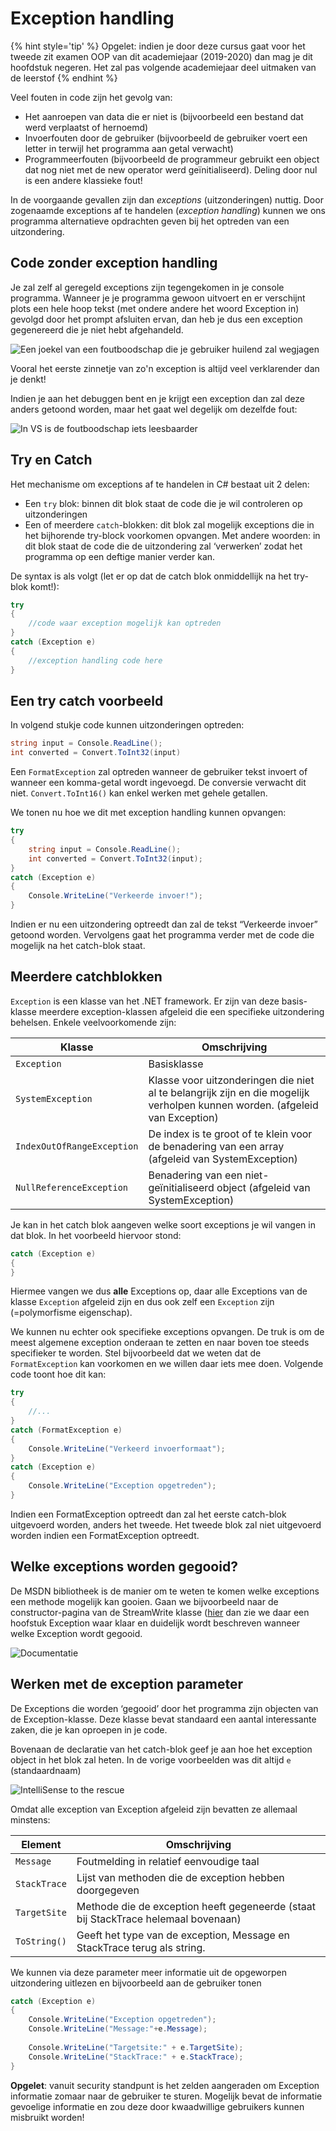 # Exception handling

<!---NOBOOKSTART--->
{% hint style='tip' %}
Opgelet: indien je door deze cursus gaat voor het tweede zit examen OOP van dit academiejaar (2019-2020) dan mag je dit hoofdstuk negeren. Het zal pas volgende academiejaar deel uitmaken van de leerstof
{% endhint %}
<!---NOBOOKEND--->

Veel fouten in code zijn het gevolg van:

* Het aanroepen van data die er niet is (bijvoorbeeld een bestand dat werd verplaatst of hernoemd)
* Invoerfouten door de gebruiker (bijvoorbeeld de gebruiker voert een letter in terwijl het programma aan getal verwacht)
* Programmeerfouten (bijvoorbeeld de programmeur gebruikt een object dat nog niet met de new operator werd geïnitialiseerd). Deling door nul is een andere klassieke fout!

In de voorgaande gevallen zijn dan *exceptions* (uitzonderingen) nuttig. Door zogenaamde exceptions af te handelen (*exception handling*) kunnen we ons programma alternatieve opdrachten geven bij het optreden van een uitzondering.

## Code zonder exception handling

Je zal zelf al geregeld exceptions zijn tegengekomen in je console programma. Wanneer je je programma gewoon uitvoert en er verschijnt plots een hele hoop tekst (met ondere andere het woord Exception in) gevolgd door het prompt afsluiten ervan, dan heb je dus een exception gegenereerd die je niet hebt afgehandeld.

![Een joekel van een foutboodschap die je gebruiker huilend zal wegjagen](../assets/20_exceptions/exceptcode.png)

Vooral het eerste zinnetje van zo'n exception is altijd veel verklarender dan je denkt!

Indien je aan het debuggen bent en je krijgt een exception dan zal deze anders getoond worden, maar het gaat wel degelijk om dezelfde fout:

![In VS is de foutboodschap iets leesbaarder](../assets/20_exceptions/excepinvs.png)

## Try en Catch

Het mechanisme om exceptions af te handelen in C# bestaat uit 2 delen:

* Een ``try`` blok: binnen dit blok staat de code die je wil controleren op uitzonderingen
* Een of meerdere `catch`-blokken: dit blok zal mogelijk exceptions die in het bijhorende try-block voorkomen opvangen. Met andere woorden: in dit blok staat de code die de uitzondering zal ‘verwerken’ zodat het programma op een deftige manier verder kan.

De syntax is als volgt (let er op dat de catch blok onmiddellijk na het try-blok komt!):

```csharp
try
{
    //code waar exception mogelijk kan optreden
}
catch (Exception e)
{
    //exception handling code here
}
```

## Een try catch voorbeeld

In volgend stukje code kunnen uitzonderingen optreden:

```csharp
string input = Console.ReadLine();
int converted = Convert.ToInt32(input)
```

Een `FormatException` zal optreden wanneer de gebruiker tekst invoert of wanneer een komma-getal wordt ingevoegd. De conversie verwacht dit niet. `Convert.ToInt16()` kan enkel werken met gehele getallen.

We tonen nu hoe we dit met exception handling kunnen opvangen:

```csharp
try
{
    string input = Console.ReadLine();
    int converted = Convert.ToInt32(input);
}
catch (Exception e)
{
    Console.WriteLine("Verkeerde invoer!");
}
```

Indien er nu een uitzondering optreedt dan zal de tekst “Verkeerde invoer” getoond worden. Vervolgens gaat het programma verder met de code die mogelijk na het catch-blok staat.

## Meerdere catchblokken

`Exception` is een klasse van het .NET framework. Er zijn van deze basis-klasse meerdere exception-klassen afgeleid die een specifieke uitzondering behelsen. Enkele veelvoorkomende zijn:

| Klasse   |  Omschrijving  |
|----|----|
|`Exception`|	Basisklasse|
|`SystemException`|	Klasse voor uitzonderingen die niet al te belangrijk zijn en die mogelijk verholpen kunnen worden. (afgeleid van Exception)|
|`IndexOutOfRangeException`|	De index is te groot of te klein voor de benadering van een array (afgeleid van SystemException)|
|`NullReferenceException`|	Benadering van een niet-geïnitialiseerd object (afgeleid van SystemException)|

Je kan in het catch blok aangeven welke soort exceptions je wil vangen in dat blok. In het voorbeeld hiervoor stond:

```csharp
catch (Exception e)
{
}
```

Hiermee vangen we dus **alle** Exceptions op, daar alle Exceptions van de klasse `Exception` afgeleid zijn en dus ook zelf een `Exception` zijn (=polymorfisme eigenschap).

We kunnen nu echter ook specifieke exceptions opvangen. De truk is om de meest algemene exception onderaan te zetten en naar boven toe steeds specifieker te worden. Stel bijvoorbeeld dat we weten dat de `FormatException` kan voorkomen en we willen daar iets mee doen. Volgende code toont hoe dit kan:

```csharp
try
{
    //...
}
catch (FormatException e)
{
    Console.WriteLine("Verkeerd invoerformaat");
}
catch (Exception e)
{
    Console.WriteLine("Exception opgetreden");
}
```

Indien een FormatException optreedt dan zal het eerste catch-blok uitgevoerd worden, anders het tweede. Het tweede blok zal niet uitgevoerd worden indien een FormatException optreedt.

## Welke exceptions worden gegooid?

De MSDN bibliotheek is de manier om te weten te komen welke exceptions een methode mogelijk kan gooien. Gaan we bijvoorbeeld naar de constructor-pagina van de StreamWrite klasse ([hier](https://docs.microsoft.com/en-us/dotnet/api/system.io.streamwriter.-ctor?view=netframework-4.8#System_IO_StreamWriter__ctor_System_String_System_Boolean_System_Text_Encoding_System_Int32_) dan zie we daar een hoofstuk Exception waar klaar en duidelijk wordt beschreven wanneer welke Exception wordt gegooid.

![Documentatie](../assets/20_exceptions/msdn.png)

## Werken met de exception parameter

De Exceptions die worden ‘gegooid’ door het programma zijn objecten van de Exception-klasse. Deze klasse bevat standaard een aantal interessante zaken, die je kan oproepen in je code.

Bovenaan de declaratie van het catch-blok geef je aan hoe het exception object in het blok zal heten. In de vorige voorbeelden was dit altijd `e` (standaardnaam)

![IntelliSense to the rescue](../assets/20_exceptions/eexc.png)

Omdat alle exception van Exception afgeleid zijn bevatten ze allemaal minstens:

| Element	|Omschrijving|
|----|----|
|`Message`|	Foutmelding in relatief eenvoudige taal|
|`StackTrace`|	Lijst van methoden die de exception hebben doorgegeven|
|`TargetSite`|	Methode die de exception heeft gegeneerde (staat bij StackTrace helemaal bovenaan)|
|`ToString()`	|Geeft het type van de exception, Message en StackTrace terug als string.|


We kunnen via deze parameter meer informatie uit de opgeworpen uitzondering uitlezen en bijvoorbeeld aan de gebruiker tonen

```csharp
catch (Exception e)
{
    Console.WriteLine("Exception opgetreden");
    Console.WriteLine("Message:"+e.Message);
 
    Console.WriteLine("Targetsite:" + e.TargetSite);
    Console.WriteLine("StackTrace:" + e.StackTrace);
}
```

**Opgelet**: vanuit security standpunt is het zelden aangeraden om Exception informatie zomaar naar de gebruiker te sturen. Mogelijk bevat de informatie gevoelige informatie en zou deze door kwaadwillige gebruikers kunnen misbruikt worden!

